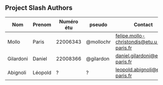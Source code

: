 ## Project Slash Authors


| Nom         | Prenom      | Numéro étu | pseudo   | Contact                               |
| ----------- | ----------- | ---------  | -------  |---------------------------------------|
| Mollo       | Paris       | 22006343   |@mollochr |felipe.mollo-christondis@etu.u-paris.fr|
| Gilardoni   | Daniel      | 22008366   |@gilardon |daniel.gilardoni@etu.u-paris.fr        |
| Abignoli    | Léopold     |       ?    |       ?  |leopold.abignoli@etu.u-paris.fr        |
